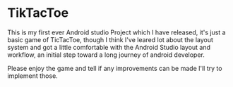 # TikTacToe
This is my first ever Android studio Project which I have released, it's just a basic game of TicTacToe, though I think I've leared lot about the layout system and got a little comfortable with the Android Studio
layout and workflow, an initial step toward a long journey of android developer.

Please enjoy the game and tell if any improvements can be made I'll try to implement those.
